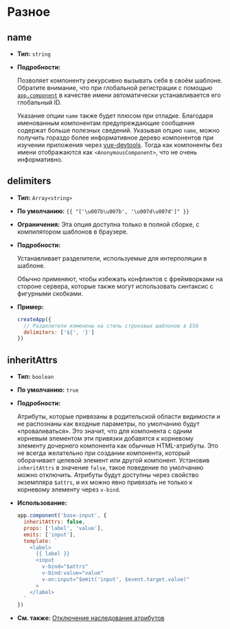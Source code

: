 # Разное

## name

- **Тип:** `string`

- **Подробности:**

  Позволяет компоненту рекурсивно вызывать себя в своём шаблоне. Обратите внимание, что при глобальной регистрации с помощью [`app.component`](application-api.md#component) в качестве имени автоматически устанавливается его глобальный ID.

  Указание опции `name` также будет плюсом при отладке. Благодаря именованным компонентам предупреждающие сообщения содержат больше полезных сведений. Указывая опцию `name`, можно получить гораздо более информативное дерево компонентов при изучении приложения через [vue-devtools](https://github.com/vuejs/vue-devtools). Тогда как компоненты без имени отображаются как `<AnonymousComponent>`, что не очень информативно. 

## delimiters

- **Тип:** `Array<string>`

- **По умолчанию:** `{{ "['\u007b\u007b', '\u007d\u007d']" }}` 

- **Ограничения:** Эта опция доступна только в полной сборке, с компилятором шаблонов в браузере.

- **Подробности:**

  Устанавливает разделители, используемые для интерполяции в шаблоне.

  Обычно применяют, чтобы избежать конфликтов с фреймворками на стороне сервера, которые также могут использовать синтаксис с фигурными скобками.

- **Пример:**

  ```js
  createApp({
    // Разделители изменены на стиль строковых шаблонов в ES6
    delimiters: ['${', '}']
  })
  ```

## inheritAttrs

- **Тип:** `boolean`

- **По умолчанию:** `true`

- **Подробности:**

  Атрибуты, которые привязаны в родительской области видимости и не распознаны как входные параметры, по умолчанию будут «проваливаться». Это значит, что для компонента с одним корневым элементом эти привязки добавятся к корневому элементу дочернего компонента как обычные HTML-атрибуты. Это не всегда желательно при создании компонента, который оборачивает целевой элемент или другой компонент. Установив `inheritAttrs` в значение `false`, такое поведение по умолчанию можно отключить. Атрибуты будут доступны через свойство экземпляра `$attrs`, и их можно явно привязать не только к корневому элементу через `v-bind`.

- **Использование:**

  ```js
  app.component('base-input', {
    inheritAttrs: false,
    props: ['label', 'value'],
    emits: ['input'],
    template: `
      <label>
        {{ label }}
        <input
          v-bind="$attrs"
          v-bind:value="value"
          v-on:input="$emit('input', $event.target.value)"
        >
      </label>
    `
  })
  ```

- **См. также:** [Отключение наследования атрибутов](../guide/component-attrs.md#отключение-наследования-атрибутов)
